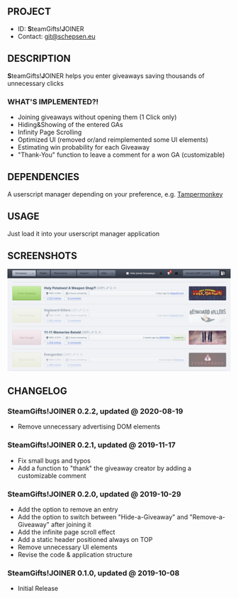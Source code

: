 ## PROJECT ##

* ID: **S**teamGifts!**J**OINER
* Contact: git@schepsen.eu

## DESCRIPTION ##

**S**teamGifts!**J**OINER helps you enter giveaways saving thousands of unnecessary clicks

### WHAT'S IMPLEMENTED?! ###

* Joining giveaways without opening them (1 Click only)
* Hiding&Showing of the entered GAs
* Infinity Page Scrolling
* Optimized UI (removed or/and reimplemented some UI elements)
* Estimating win probability for each Giveaway
* "Thank-You" function to leave a comment for a won GA (customizable)

## DEPENDENCIES ##

A userscript manager depending on your preference, e.g. [Tampermonkey](https://chrome.google.com/webstore/detail/tampermonkey/dhdgffkkebhmkfjojejmpbldmpobfkfo?hl=de)

## USAGE ##

Just load it into your userscript manager application

## SCREENSHOTS ##

![SteamGifts!JOINER 0.2.1](docs/screenshots/v0.2.1.png)

## CHANGELOG ##

### SteamGifts!JOINER 0.2.2, updated @ 2020-08-19 ###

* Remove unnecessary advertising DOM elements

### SteamGifts!JOINER 0.2.1, updated @ 2019-11-17 ###

* Fix small bugs and typos
* Add a function to "thank" the giveaway creator by adding a customizable comment

### SteamGifts!JOINER 0.2.0, updated @ 2019-10-29 ###

* Add the option to remove an entry
* Add the option to switch between "Hide-a-Giveaway" and "Remove-a-Giveaway" after joining it
* Add the infinite page scroll effect
* Add a static header positioned always on TOP
* Remove unnecessary UI elements
* Revise the code & application structure

### SteamGifts!JOINER 0.1.0, updated @ 2019-10-08 ###

* Initial Release

